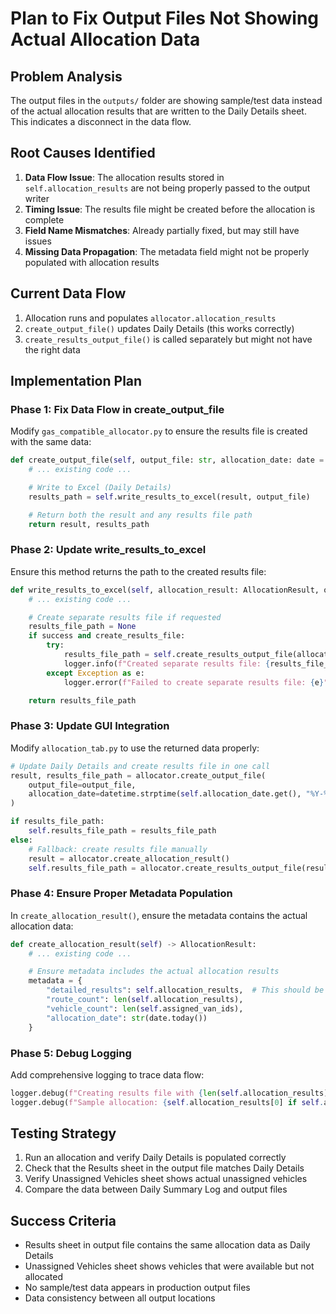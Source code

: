 # Plan to Fix Output Files Not Showing Actual Allocation Data

## Problem Analysis

The output files in the `outputs/` folder are showing sample/test data instead of the actual allocation results that are written to the Daily Details sheet. This indicates a disconnect in the data flow.

## Root Causes Identified

1. **Data Flow Issue**: The allocation results stored in `self.allocation_results` are not being properly passed to the output writer
2. **Timing Issue**: The results file might be created before the allocation is complete
3. **Field Name Mismatches**: Already partially fixed, but may still have issues
4. **Missing Data Propagation**: The metadata field might not be properly populated with allocation results

## Current Data Flow

1. Allocation runs and populates `allocator.allocation_results`
2. `create_output_file()` updates Daily Details (this works correctly)
3. `create_results_output_file()` is called separately but might not have the right data

## Implementation Plan

### Phase 1: Fix Data Flow in create_output_file

Modify `gas_compatible_allocator.py` to ensure the results file is created with the same data:

```python
def create_output_file(self, output_file: str, allocation_date: date = None):
    # ... existing code ...

    # Write to Excel (Daily Details)
    results_path = self.write_results_to_excel(result, output_file)

    # Return both the result and any results file path
    return result, results_path
```

### Phase 2: Update write_results_to_excel

Ensure this method returns the path to the created results file:

```python
def write_results_to_excel(self, allocation_result: AllocationResult, output_file: str, create_results_file: bool = True):
    # ... existing code ...

    # Create separate results file if requested
    results_file_path = None
    if success and create_results_file:
        try:
            results_file_path = self.create_results_output_file(allocation_result, allocation_date)
            logger.info(f"Created separate results file: {results_file_path}")
        except Exception as e:
            logger.error(f"Failed to create separate results file: {e}")

    return results_file_path
```

### Phase 3: Update GUI Integration

Modify `allocation_tab.py` to use the returned data properly:

```python
# Update Daily Details and create results file in one call
result, results_file_path = allocator.create_output_file(
    output_file=output_file,
    allocation_date=datetime.strptime(self.allocation_date.get(), "%Y-%m-%d").date()
)

if results_file_path:
    self.results_file_path = results_file_path
else:
    # Fallback: create results file manually
    result = allocator.create_allocation_result()
    self.results_file_path = allocator.create_results_output_file(result, ...)
```

### Phase 4: Ensure Proper Metadata Population

In `create_allocation_result()`, ensure the metadata contains the actual allocation data:

```python
def create_allocation_result(self) -> AllocationResult:
    # ... existing code ...

    # Ensure metadata includes the actual allocation results
    metadata = {
        "detailed_results": self.allocation_results,  # This should be the actual data
        "route_count": len(self.allocation_results),
        "vehicle_count": len(self.assigned_van_ids),
        "allocation_date": str(date.today())
    }
```

### Phase 5: Debug Logging

Add comprehensive logging to trace data flow:

```python
logger.debug(f"Creating results file with {len(self.allocation_results)} allocations")
logger.debug(f"Sample allocation: {self.allocation_results[0] if self.allocation_results else 'No data'}")
```

## Testing Strategy

1. Run an allocation and verify Daily Details is populated correctly
2. Check that the Results sheet in the output file matches Daily Details
3. Verify Unassigned Vehicles sheet shows actual unassigned vehicles
4. Compare the data between Daily Summary Log and output files

## Success Criteria

- Results sheet in output file contains the same allocation data as Daily Details
- Unassigned Vehicles sheet shows vehicles that were available but not allocated
- No sample/test data appears in production output files
- Data consistency between all output locations
